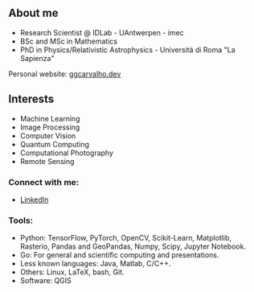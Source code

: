 ## About me

- Research Scientist @ IDLab - UAntwerpen - imec
- BSc and MSc in Mathematics
- PhD in Physics/Relativistic Astrophysics - Università di Roma "La Sapienza"

Personal website: [ggcarvalho.dev](http://ggcarvalho.dev/)

## Interests

- Machine Learning
- Image Processing
- Computer Vision
- Quantum Computing
- Computational Photography
- Remote Sensing

### Connect with me:

- [LinkedIn](https://www.linkedin.com/in/ggcarvalho/)

### Tools:

- Python: TensorFlow, PyTorch, OpenCV, Scikit-Learn, Matplotlib, Rasterio, Pandas and GeoPandas, Numpy, Scipy, Jupyter Notebook.
- Go: For general and scientific computing and presentations.
- Less known languages: Java, Matlab, C/C++. 
- Others: Linux, LaTeX, bash, Git.
- Software: QGIS  
